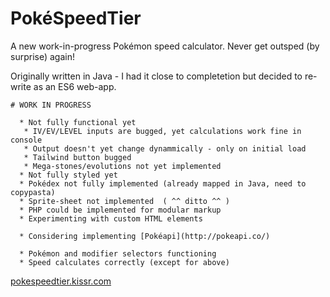 # PokéSpeedTier

A new work-in-progress Pokémon speed calculator. Never get outsped (by surprise) again!

Originally written in Java - I had it close to completetion but decided to re-write as an ES6 web-app.
```
# WORK IN PROGRESS

  * Not fully functional yet
   * IV/EV/LEVEL inputs are bugged, yet calculations work fine in console
   * Output doesn't yet change dynammically - only on initial load
   * Tailwind button bugged
   * Mega-stones/evolutions not yet implemented
  * Not fully styled yet
  * Pokédex not fully implemented (already mapped in Java, need to copypasta)
  * Sprite-sheet not implemented  ( ^^ ditto ^^ )
  * PHP could be implemented for modular markup
  * Experimenting with custom HTML elements
  
  * Considering implementing [Pokéapi](http://pokeapi.co/)
  
  * Pokémon and modifier selectors functioning
  * Speed calculates correctly (except for above)
```
[pokespeedtier.kissr.com](pokespeedtier.kissr.com)
